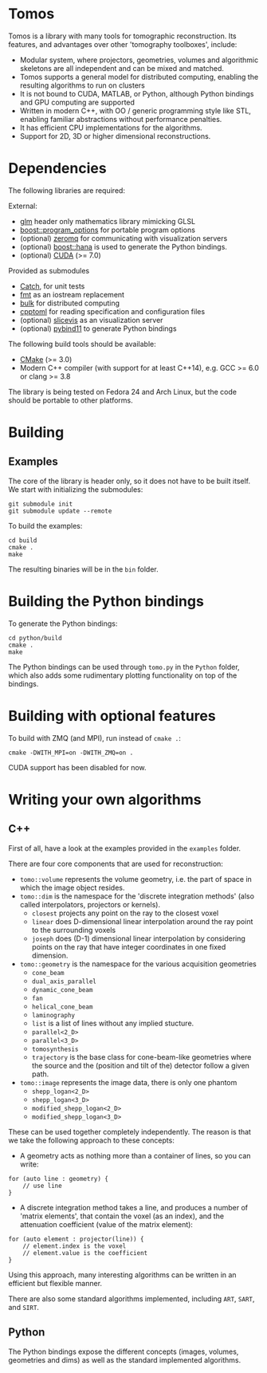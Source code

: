 # Tomos

Tomos is a library with many tools for tomographic reconstruction. Its features, and advantages over other 'tomography toolboxes', include:

- Modular system, where projectors, geometries, volumes and algorithmic skeletons are all independent and can be mixed and matched.
- Tomos supports a general model for distributed computing, enabling the resulting algorithms to run on clusters
- It is not bound to CUDA, MATLAB, or Python, although Python bindings and GPU computing are supported
- Written in modern C++, with OO / generic programming style like STL, enabling familiar abstractions without performance penalties.
- It has efficient CPU implementations for the algorithms.
- Support for 2D, 3D or higher dimensional reconstructions.

# Dependencies

The following libraries are required:

External:
- [glm](http://glm.g-truc.net/0.9.8/index.html) header only mathematics library mimicking GLSL
- [boost::program_options](boost.org) for portable program options
- (optional) [zeromq](zeromq.org) for communicating with visualization servers
- (optional) [boost::hana](http://www.boost.org/doc/libs/1_61_0/libs/hana/doc/html/index.html) is used to generate the Python bindings.
- (optional) [CUDA](http://www.nvidia.com/object/cuda_home_new.html) (>= 7.0)

Provided as submodules
- [Catch](https://github.com/philsquared/Catch), for unit tests
- [fmt](https://github.com/fmtlib/fmt) as an iostream replacement
- [bulk](https://github.com/jwbuurlage/Bulk) for distributed computing
- [cpptoml](https://github.com/skystrife/cpptoml) for reading specification and configuration files
- (optional) [slicevis](https://github.com/jwbuurlage/slicevis) as an visualization server
- (optional) [pybind11](https://github.com/pybind/pybind11) to generate Python bindings

The following build tools should be available:
- [CMake](https://cmake.org/) (>= 3.0)
- Modern C++ compiler (with support for at least C++14), e.g. GCC >= 6.0 or clang >= 3.8

The library is being tested on Fedora 24 and Arch Linux, but the code should be portable to other platforms.

# Building

## Examples

The core of the library is header only, so it does not have to be built itself. We start with initializing the submodules:

```
git submodule init
git submodule update --remote
```

To build the examples:

```
cd build
cmake .
make
```

The resulting binaries will be in the `bin` folder.

# Building the Python bindings

To generate the Python bindings:

```
cd python/build
cmake .
make
```

The Python bindings can be used through `tomo.py` in the `Python` folder, which also adds some rudimentary plotting functionality on top of the bindings.

# Building with optional features

To build with ZMQ (and MPI), run instead of `cmake .`:

```
cmake -DWITH_MPI=on -DWITH_ZMQ=on .
```

CUDA support has been disabled for now.

# Writing your own algorithms

## C++

First of all, have a look at the examples provided in the `examples` folder.

There are four core components that are used for reconstruction:

- `tomo::volume` represents the volume geometry, i.e. the part of space in which the image object resides.
- `tomo::dim` is the namespace for the 'discrete integration methods' (also called interpolators, projectors or kernels).
    - `closest` projects any point on the ray to the closest voxel
    - `linear` does D-dimensional linear interpolation around the ray point to the surrounding voxels
    - `joseph` does (D-1) dimensional linear interpolation by considering points on the ray that have integer coordinates in one fixed dimension.
- `tomo::geometry` is the namespace for the various acquisition geometries
    - `cone_beam`
    - `dual_axis_parallel`
    - `dynamic_cone_beam`
    - `fan`
    - `helical_cone_beam`
    - `laminography`
    - `list` is a list of lines without any implied stucture.
    - `parallel<2_D>`
    - `parallel<3_D>`
    - `tomosynthesis`
    - `trajectory` is the base class for cone-beam-like geometries where the source and the (position and tilt of the) detector follow a given path.
- `tomo::image` represents the image data, there is only one phantom
    - `shepp_logan<2_D>`
    - `shepp_logan<3_D>`
    - `modified_shepp_logan<2_D>`
    - `modified_shepp_logan<3_D>`

These can be used together completely independently. The reason is that we take the following approach to these concepts:

- A geometry acts as nothing more than a container of lines, so you can write:
```
for (auto line : geometry) {
    // use line
}
```
- A discrete integration method takes a line, and produces a number of 'matrix elements', that contain the voxel (as an index), and the attenuation coefficient (value of the matrix element):
```
for (auto element : projector(line)) {
    // element.index is the voxel
    // element.value is the coefficient
}
```
Using this approach, many interesting algorithms can be written in an efficient but flexible manner.

There are also some standard algorithms implemented, including `ART`, `SART`, and `SIRT`.

## Python

The Python bindings expose the different concepts (images, volumes, geometries and dims) as well as the standard implemented algorithms.
